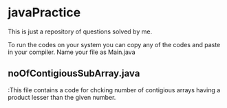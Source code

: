# javaPractice
This is just a repository of questions solved by me.

To run the codes on your system you can copy any of the codes and paste in your compiler.
Name your file as Main.java


## noOfContigiousSubArray.java
 :This file contains a code for chcking number of contigious arrays having a product lesser than the given number.
 
 
